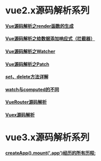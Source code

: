 # vue2.x源码解析系列
#### [Vue源码解析之render函数的生成](./render-analysis/index.md)

#### [Vue源码解析之给数据添加响应式（拦截器）](./vue-Observer/index.md)

#### [Vue源码解析之Watcher](./vue-watcher/index.md)

#### [Vue源码解析之Patch](./vue-patch/index.md)

#### [$set、$delete方法详解](./VuePrototype/$set、$delete.md)
#### [watch与computed的不同](./VuePrototype/methods、watch、computed的不同.md)

#### [VueRouter源码解析](./VueRoute/index.md)

#### [Vuex源码解析](./vuex/index.md)

# vue3.x源码解析系列

#### [createApp().mount('.app')经历的所有历程](./vue3/createApp().mount('.app').md);
